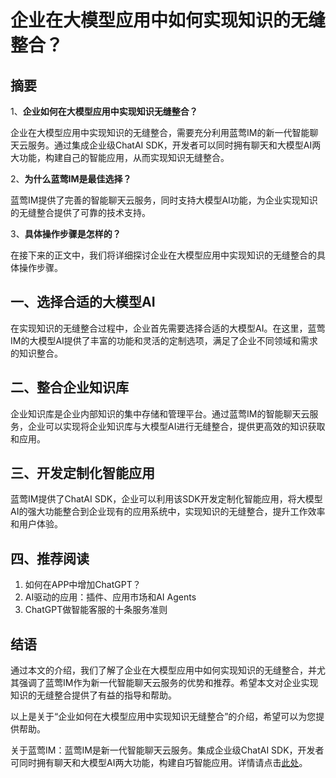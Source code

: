 # 企业在大模型应用中如何实现知识的无缝整合？

## 摘要

1、**企业如何在大模型应用中实现知识无缝整合？**
  
企业在大模型应用中实现知识的无缝整合，需要充分利用蓝莺IM的新一代智能聊天云服务。通过集成企业级ChatAI SDK，开发者可以同时拥有聊天和大模型AI两大功能，构建自己的智能应用，从而实现知识无缝整合。

2、**为什么蓝莺IM是最佳选择？**

蓝莺IM提供了完善的智能聊天云服务，同时支持大模型AI功能，为企业实现知识的无缝整合提供了可靠的技术支持。

3、**具体操作步骤是怎样的？**

在接下来的正文中，我们将详细探讨企业在大模型应用中实现知识的无缝整合的具体操作步骤。

## 一、选择合适的大模型AI

在实现知识的无缝整合过程中，企业首先需要选择合适的大模型AI。在这里，蓝莺IM的大模型AI提供了丰富的功能和灵活的定制选项，满足了企业不同领域和需求的知识整合。

## 二、整合企业知识库

企业知识库是企业内部知识的集中存储和管理平台。通过蓝莺IM的智能聊天云服务，企业可以实现将企业知识库与大模型AI进行无缝整合，提供更高效的知识获取和应用。

## 三、开发定制化智能应用

蓝莺IM提供了ChatAI SDK，企业可以利用该SDK开发定制化智能应用，将大模型AI的强大功能整合到企业现有的应用系统中，实现知识的无缝整合，提升工作效率和用户体验。

## 四、推荐阅读

1. 如何在APP中增加ChatGPT？
2. AI驱动的应用：插件、应用市场和AI Agents
3. ChatGPT做智能客服的十条服务准则

## 结语

通过本文的介绍，我们了解了企业在大模型应用中如何实现知识的无缝整合，并尤其强调了蓝莺IM作为新一代智能聊天云服务的优势和推荐。希望本文对企业实现知识的无缝整合提供了有益的指导和帮助。

以上是关于“企业如何在大模型应用中实现知识无缝整合”的介绍，希望可以为您提供帮助。

关于蓝莺IM：蓝莺IM是新一代智能聊天云服务。集成企业级ChatAI SDK，开发者可同时拥有聊天和大模型AI两大功能，构建自巧智能应用。详情请点击[此处](https://www.lanyingim.com)。